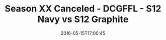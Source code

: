 ---
title: Season XX Canceled - DCGFFL - S12 Navy vs S12 Graphite
teams-score:
- team: _teams/s12-navy.md
  score: 48
- team: _teams/s12-graphite.md
  score: 47
mvp: ''
game-ball: ''
season: 12
week: 0
date: '2016-05-15T17:00:45'
pageid: season-12-playoffs-may-15-2016-4188-vs-4184
---